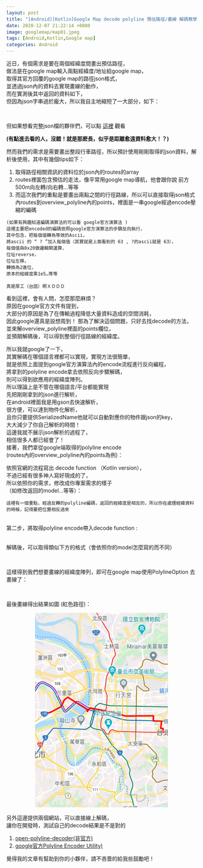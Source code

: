 ```yaml
---
layout: post
title: "[Android][Kotlin]Google Map decode polyline 預估路徑/畫線 解碼教學"
date: 2020-12-07 21:22:14 +0800
image: googlemap/map01.jpeg
tags: [Android,Kotlin,Google map]
categories: Android
---
```


近日，有個需求是要在兩個經緯度間畫出預估路徑，<br>
做法是在google map輸入兩點經緯度/地址給google map，<br>
取得其官方回覆的google map的路徑json格式，<br>
並透過json內的資料去實現畫線的動作，<br>
而在實測後其中返回的資料如下，<br>
但因為json字串過於龐大，所以我自主地縮短了一大部分，如下：<br>

<script src="https://gist.github.com/KuanChunChen/37e425cb8a6b029fd9b817b155705d3a.js"></script>
<br>

但如果想看完整json檔的夥伴們，可以點 <a href="https://gist.github.com/KuanChunChen/030767a7fea9fcf4eba7cc600adc0da8">這裡</a> 觀看<br>

**(有點進去看的人，沒錯！就是那麽長，似乎是距離愈遠資料愈大！？)**

然而我們的需求是需要畫出整段行車路徑，所以預計使用剛剛取得的json資料，解析後使用，其中有幾個tips如下：
<ol>
  <li>取得路徑相關資訊的資料位於json內的routes的array
</li>
  <li>routes裡面包含預估的走法，像平常用google map導航，他會跟你說 前方500m向左轉/向右轉…等等</li>
  <li>而這次我們的重點是要畫出兩點之間的行徑路線，所以可以直接取得json格式內routes到overview_polyline內的points，裡面是一串google經過encode壓縮的編碼</li>

</ol>

```
(如果有興趣知道編碼演算法的可以看 google官方演算法 )
這裡主要把encoded的編碼依照google官方演算法的步驟反向執行，
其中包含，把每個值轉為等效的Ascii，
將ascii 的 “ ? ”加入每個值（其實就是上面看到的 63 , ?的ascii就是 63），
每個值與0x20做邏輯閘運算，
位址reverse，
位址左移，
轉換為2進位，
原本的經緯度乘1e5…等等

真是厚工（台語）啊ＸＤＤＤ
```



看到這裡，會有人問，怎麼那麼麻煩？<br>
原因在google官方文件有提到，<br>
大部分的原因是為了在傳輸過程降低大量資料造成的空間消耗，<br>
因此google還真是設想周到！
那為了解決這個問題，只好去找decode的方法，<br>
並來解overview_polyline裡面的points欄位，<br>
並預期解碼後，可以得到整個行徑路線的經緯度。<br>

所以我就google了一下，<br>
其實解碼在哪個語言裡都可以實現，實現方法很簡單，<br>
就是依照上面提到google官方演算法內的encode流程進行反向編程，<br>
將拿到的polyline encode拿去依照反向步驟解碼，<br>
則可以得到欲應用的經緯度陣列。<br>
所以理論上是不管在哪個語言/平台都能實現<br>
先把剛剛拿到的json進行解析，<br>
在android裡面我是用gson去快速解析，<br>
很方便，可以達到物件化解析，<br>
且你只要提供SerializedName他就可以自動對應你的物件跟json的key，<br>
大大減少了你自己解析的時間！<br>
這邊我就不展示json解析的過程了，<br>
相信很多人都已經會了！<br>
接著，我們拿從google端取得的polyline encode<br>
(routes內的overview_polyline內的points為例)：<br>

<script src="https://gist.github.com/KuanChunChen/5099e838a2d8d9af507eb94e250b33b8.js"></script>


依照官網的流程寫出 decode function （Kotlin version），<br>
不過已經有很多神人寫好現成的了，<br>
所以依照你的需求，修改成你專案需求的樣子<br>
（如修改返回的model…等等）：<br>

<script src="https://gist.github.com/KuanChunChen/17a978f6831fa8c0f2f80adffa1803ad.js"></script>
```
這裡有一個重點，經過反轉的polyline編碼，返回的經緯度是相反的，所以你在處理經緯資料的時候，記得要把位置相反過來
```
<br>
第二步，將取得polyline encode帶入decode function :<br>
<script src="https://gist.github.com/KuanChunChen/e9cf66a41cc014870cb8bab4c188a10a.js"></script><br>

解碼後，可以取得類似下方的格式（會依照你的model怎麼寫的而不同）<br>

<script src="https://gist.github.com/KuanChunChen/bf80d28f5abdd748f1def92a30e557ed.js"></script><br>

這樣得到我們想要畫線的經緯度陣列，即可在google map使用PolylineOption 去畫線了：<br>

<script src="https://gist.github.com/KuanChunChen/5eb77674995ca2e3422eed17825b22a6.js"></script><br>

最後畫線得出結果如圖 (紅色路徑)：<br>
<div align="center">
  <img src="/images/googlemap/map02.png" alt="Cover" width="70%"/>
</div>

另外這邊提供兩個網站，可以直接線上解碼，<br>
讓你在開發時，測試自己的decode結果是不是對的<br>

<ol>
  <li>
    <a href="https://developers.google.com/maps/documentation/utilities/polylineutility">open-polyline-decoder(非官方)</a>
  </li>

  <li>
    <a href="https://open-polyline-decoder.60devs.com/">google官方Polyline Encoder Utility)</a>
  </li>

</ol>

覺得我的文章有幫助到你的小夥伴，請不吝嗇的給我些鼓勵吧！
